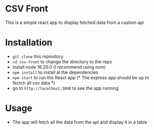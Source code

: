 # CSV Front
This is a simple react app to display fetched data from a custom api

# Installation
- `git clone` this repository
- `cd csv-front` to change the directory to the repo 
- install node 16.20.0 (I recommend using nvm) 
- `npm install` to install al the dependencies
- `npm start` to run the React app (* The express app should be up to fectch all csv data *)
- go to `http://localhost:3000` to see the app running

# Usage
- The app will fetch all the data from the api and display it in a table
